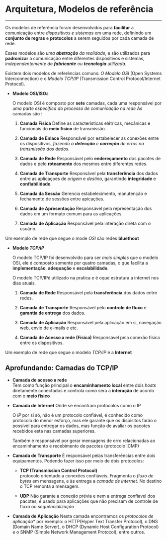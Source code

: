 # Arquitetura, Modelos de referência

***

Os modelos de referência foram desenvolvidos para **facilitar** a comunicação entre *dispositivos e sistemas* em uma rede, definindo um **conjunto de regras** e **protocolos** a serem seguidos por cada camada de rede.

Esses modelos são *uma **abstração** da realidade*, e são utilizados para **padronizar** a comunicação entre diferentes dispositivos e sistemas, *independentemente do **fabricante** ou **tecnologia** utilizada*.

Existem dois modelos de referências comuns: *O Modelo OSI* (Open Systems Interconnection) e o *Modelo TCP/IP* (Transmission Control Protocol/Internet Protocol).

- **Modelo OSI/ISO**a

    O modelo OSI é composto por **sete** camadas, cada uma responsável por *uma parte específica do processo de comunicação na rede*
    As camadas são :

    1. **Camada Física**
        Define as características elétricas, mecânicas e funcionais do **meio físico** de transmissão.

    2. **Camada de Enlace**
        Responsável por estabelecer as conexões entre os dispositivos, *fazendo a **detecção** e **correção** de erros na transmissão dos dados*.

    3. **Camada de Rede**
        Responsável pelo **endereçamento** dos pacotes de dados e pelo **roteamento** dos mesmos entre diferentes redes.

    4. **Camada de Transporte**
        Responsável pela **transferência** dos dados entre as aplicaçoes de *origem* e *destino*, garantindo **integridade** e **confiabilidade**.

    5. **Camada da Sessão**
        Gerencia estabelecimento, manutenção e fechamento de sessões entre apicações.

    6. **Camada de Apresentação**
        Responsável pela representação dos dados em um formato comum para as aplicações.

    7. **Camada de Aplicação**
        Responsável pela interação direta com o usuário.

Um exemplo de rede que segue o mode *OSI* são redes **bluethoot**


- **Modelo *TCP/IP***

    O modelo TCP/IP foi desenvolvido para ser *mais simples* que o modelo OSI, ele é composto somente por quatro camadas, o que facilita a **implementação**, **adequação** e **escalabilidade**.

    O modelo TCP/IPé utilizado na pratica e é oque estrutura a internet nos dias atuais.

    1. **Camada de Rede**
        Responsável pela **transferência** dos dados entre redes.

    2. **Camada de Transporte**
        Responsável pelo **controle de fluxo** e **garantia de entrega** dos dados.

    3. **Camada de Aplicação**
        Responsável pela aplicação em si, navegação web, envio de e-mails e etc.
    
    4. **Camada de Acesso a rede (Física)**
        Responsável pela conexão física entre os dispositivos.


Um exemplo de rede que segue o modelo *TCP/IP* é a **Internet**

## Aprofundando: Camadas do TCP/IP

- **Camada de acesso a rede**  
    Tem como função principal o **encaminhamento local** entre dois *hosts* diretamente conectados e controla como sera a **interação** de acordo com o **meio físico**

- **Camada de Internet**
    Onde se encontram protocolos como o IP
        
    O *IP* por si só, não é um protocolo confiável, é conhecido como protocolo do menor esforço, mas ele garante que os dispisitos farão o possível para entregar os dados, mas função de avaliar os pacotes recebidos esta nas camadas superiores.

    Também é responsável por gerar mensagens de erro relacionadas ao encaminhamento e recebimento de pacotes (protocolo ICMP)

- **Camada de Transporte**
    É responsável pelas transferências entre dois equipamentos. Podendo fazer isso por meio de dois protocolos:

    - **TCP (Transmission Control Protocol)**  
    protocolo orientado a conexões confiáveis. Fragmenta o *fluxo de bytes* em mensagens, e às entrega a *camada de internet*. No destino o TCP remonta a mensagem.

    - **UDP**
    Não garante a conexão prévia e nem a entrega confiavel dos pacotes, é usado para aplicações que não precisam de controle de fluxo ou *sequêncialização*

- **Camada de Aplicação**
    Nesta camada encontramos os *protocolos de aplicação** por exemplo: o HTTP(Hyper Text Transfer Protocol), o DNS (Domain Name Server), o DHCP (Dynamic Host Configuration Protocol) e o SNMP (Simple Network Management Protocol), entre outros.